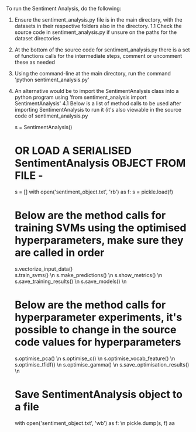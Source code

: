 To run the Sentiment Analysis, do the following:
1. Ensure the sentiment_analysis.py file is in the main directory, with the datasets in their respective folders also in the directory.
	1.1 Check the source code in sentiment_analysis.py if unsure on the paths for the dataset directories
2. At the bottom of the source code for sentiment_analysis.py there is a set of functions calls for the intermediate steps, comment or uncomment these as needed
3. Using the command-line at the main directory, run the command 'python sentiment_analysis.py'
4. An alternative would be to import the SentimentAnalysis class into a python program using 'from sentiment_analysis import SentimentAnalysis'
	4.1 Below is a list of method calls to be used after importing SentimentAnalysis to run it (it's also viewable in the source code of sentiment_analysis.py
	
	s = SentimentAnalysis()
    # OR LOAD A SERIALISED SentimentAnalysis OBJECT FROM FILE - 
    s = []
    with open('sentiment_object.txt', 'rb') as f:
        s = pickle.load(f)

	# Below are the method calls for training SVMs using the optimised hyperparameters, make sure they are called in order

    s.vectorize_input_data() <br/>
	s.train_svms() \n
	s.make_predictions() \n
	s.show_metrics() \n
	s.save_training_results() \n
	s.save_models() \n
	
	# Below are the method calls for hyperparameter experiments, it's possible to change in the source code values for hyperparameters
    s.optimise_pca() \n
	s.optimise_c() \n
	s.optimise_vocab_feature() \n
	s.optimise_tfidf() \n
	s.optimise_gamma() \n
	s.save_optimisation_results() \n

    # Save SentimentAnalysis object to a file
	with open('sentiment_object.txt', 'wb') as f: \n
		pickle.dump(s, f)
		aa
	